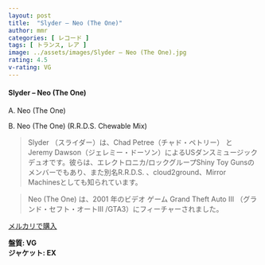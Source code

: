 ```yaml
---
layout: post
title:  "Slyder – Neo (The One)"
author: mmr
categories: [ レコード ]
tags: [ トランス, レア ]
image: ../assets/images/Slyder – Neo (The One).jpg
rating: 4.5
v-rating: VG
---
```


#### Slyder – Neo (The One)

A. Neo (The One)

B. Neo (The One) (R.R.D.S. Chewable Mix)

> Slyder （スライダー）は、Chad Petree（チャド・ペトリー） と Jeremy Dawson（ジェレミー・ドーソン）によるUSダンスミュージックデュオです。彼らは、エレクトロニカ/ロックグループShiny Toy Gunsのメンバーでもあり、また別名R.R.D.S. 、cloud2ground、Mirror Machinesとしても知られています。

> Neo (The One)  は、2001 年のビデオ ゲーム Grand Theft Auto III （グランド・セフト・オートIII /GTA3）にフィーチャーされました。


[メルカリで購入](https://jp.mercari.com/item/m76177887094)

<div class="mt-4 mb-4 d-flex align-items-center">
<strong class="mr-1">盤質: VG</strong>
</div>
<div class="mt-4 mb-4 d-flex align-items-center">
<strong class="mr-1">ジャケット: EX</strong>
</div>
